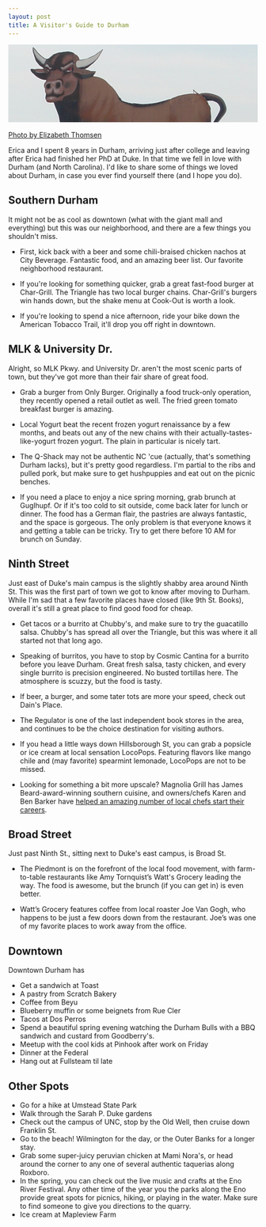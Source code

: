 ```yaml
---
layout: post
title: A Visitor's Guide to Durham
---
```

<img src="/images/bull.jpeg">
<p class="caption"><a href="http://www.flickr.com/photos/ethomsen/495360963/in/photostream/">Photo by Elizabeth Thomsen</a></p>

Erica and I spent 8 years in Durham, arriving just after college and leaving after Erica had finished her PhD at Duke. In that time we fell in love with Durham (and North Carolina). I'd like to share some of things we loved about Durham, in case you ever find yourself there (and I hope you do).

## Southern Durham

It might not be as cool as downtown (what with the giant mall and everything) but this was our neighborhood, and there are a few things you shouldn't miss.

* First, kick back with a beer and some chili-braised chicken nachos at City Beverage. Fantastic food, and an amazing beer list. Our favorite neighborhood restaurant.

* If you're looking for something quicker, grab a great fast-food burger at Char-Grill. The Triangle has two local burger chains. Char-Grill's burgers win hands down, but the shake menu at Cook-Out is worth a look.

* If you're looking to spend a nice afternoon, ride your bike down the American Tobacco Trail, it'll drop you off right in downtown.

## MLK & University Dr.

Alright, so MLK Pkwy. and University Dr. aren't the most scenic parts of town, but they've got more than their fair share of great food. 

* Grab a burger from Only Burger. Originally a food truck-only operation, they recently opened a retail outlet as well. The fried green tomato breakfast burger is amazing.

* Local Yogurt beat the recent frozen yogurt renaissance by a few months, and beats out any of the new chains with their actually-tastes-like-yogurt frozen yogurt. The plain in particular is nicely tart.

* The Q-Shack may not be authentic NC 'cue (actually, that's something Durham lacks), but it's pretty good regardless. I'm partial to the ribs and pulled pork, but make sure to get hushpuppies and eat out on the picnic benches.

* If you need a place to enjoy a nice spring morning, grab brunch at Guglhupf. Or if it's too cold to sit outside, come back later for lunch or dinner. The food has a German flair, the pastries are always fantastic, and the space is gorgeous. The only problem is that everyone knows it and getting a table can be tricky. Try to get there before 10 AM for brunch on Sunday.

## Ninth Street

Just east of Duke's main campus is the slightly shabby area around Ninth St. This was the first part of town we got to know after moving to Durham. While I'm sad that a few favorite places have closed (like 9th St. Books), overall it's still a great place to find good food for cheap.

* Get tacos or a burrito at Chubby's, and make sure to try the guacatillo salsa. Chubby's has spread all over the Triangle, but this was where it all started not that long ago.

* Speaking of burritos, you have to stop by Cosmic Cantina for a burrito before you leave Durham. Great fresh salsa, tasty chicken, and every single burrito is precision engineered. No busted tortillas here. The atmosphere is scuzzy, but the food is tasty.

* If beer, a burger, and some tater tots are more your speed, check out Dain's Place.

* The Regulator is one of the last independent book stores in the area, and continues to be the choice destination for visiting authors.

* If you head a little ways down Hillsborough St, you can grab a popsicle or ice cream at local sensation LocoPops. Featuring flavors like mango chile and (may favorite) spearmint lemonade, LocoPops are not to be missed.

* Looking for something a bit more upscale? Magnolia Grill has James Beard-award-winning southern cuisine, and owners/chefs Karen and Ben Barker have [helped an amazing number of local chefs start their careers](http://www.newsobserver.com/2010/04/28/456362/from-two-chefs-many.html).

## Broad Street

Just past Ninth St., sitting next to Duke's east campus, is Broad St.

* The Piedmont is on the forefront of the local food movement, with farm-to-table restaurants like Amy Tornquist’s Watt's Grocery leading the way. The food is awesome, but the brunch (if you can get in) is even better.

* Watt’s Grocery features coffee from local roaster Joe Van Gogh, who happens to be just a few doors down from the restaurant. Joe’s was one of my favorite places to work away from the office.

## Downtown

Downtown Durham has 

* Get a sandwich at Toast
* A pastry from Scratch Bakery
* Coffee from Beyu
* Blueberry muffin or some beignets from Rue Cler
* Tacos at Dos Perros
* Spend a beautiful spring evening watching the Durham Bulls with a BBQ sandwich and custard from Goodberry's.  
* Meetup with the cool kids at Pinhook after work on Friday
* Dinner at the Federal
* Hang out at Fullsteam til late

## Other Spots

* Go for a hike at Umstead State Park
* Walk through the Sarah P. Duke gardens
* Check out the campus of UNC, stop by the Old Well, then cruise down Franklin St.
* Go to the beach! Wilmington for the day, or the Outer Banks for a longer stay.
* Grab some super-juicy peruvian chicken at Mami Nora's, or head around the corner to any one of several authentic taquerias along Roxboro.
* In the spring, you can check out the live music and crafts at the Eno River Festival. Any other time of the year you the parks along the Eno provide great spots for picnics, hiking, or playing in the water. Make sure to find someone to give you directions to the quarry.
* Ice cream at Mapleview Farm